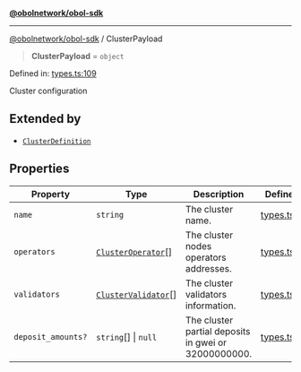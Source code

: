 [**@obolnetwork/obol-sdk**](../index.md)

***

[@obolnetwork/obol-sdk](../index.md) / ClusterPayload

> **ClusterPayload** = `object`

Defined in: [types.ts:109](https://github.com/ObolNetwork/obol-sdk/blob/df036c7bf14d70c2908019882b5bbd9b08a748fb/src/types.ts#L109)

Cluster configuration

## Extended by

- [`ClusterDefinition`](../interfaces/ClusterDefinition.md)

## Properties

| Property | Type | Description | Defined in |
| ------ | ------ | ------ | ------ |
| <a id="name"></a> `name` | `string` | The cluster name. | [types.ts:111](https://github.com/ObolNetwork/obol-sdk/blob/df036c7bf14d70c2908019882b5bbd9b08a748fb/src/types.ts#L111) |
| <a id="operators"></a> `operators` | [`ClusterOperator`](ClusterOperator.md)[] | The cluster nodes operators addresses. | [types.ts:114](https://github.com/ObolNetwork/obol-sdk/blob/df036c7bf14d70c2908019882b5bbd9b08a748fb/src/types.ts#L114) |
| <a id="validators"></a> `validators` | [`ClusterValidator`](ClusterValidator.md)[] | The cluster validators information. | [types.ts:117](https://github.com/ObolNetwork/obol-sdk/blob/df036c7bf14d70c2908019882b5bbd9b08a748fb/src/types.ts#L117) |
| <a id="deposit_amounts"></a> `deposit_amounts?` | `string`[] \| `null` | The cluster partial deposits in gwei or 32000000000. | [types.ts:120](https://github.com/ObolNetwork/obol-sdk/blob/df036c7bf14d70c2908019882b5bbd9b08a748fb/src/types.ts#L120) |
